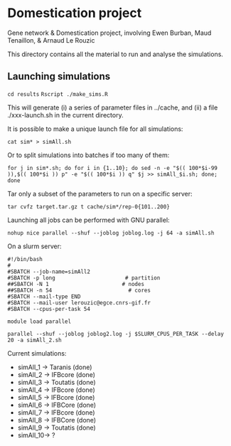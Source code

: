 # Domestication project

Gene network &amp; Domestication project, involving Ewen Burban, Maud Tenaillon, &amp; Arnaud Le Rouzic

This directory contains all the material to run and analyse the simulations.


## Launching simulations

`cd results`
`Rscript ./make_sims.R`

This will generate (i) a  series of parameter files in ../cache, and (ii) a file ./xxx-launch.sh in the current directory. 

It is possible to make a unique launch file for all simulations:

`cat sim* > simAll.sh`

Or to split simulations into batches if too many of them:

`for j in sim*.sh; do for i in {1..10}; do sed -n -e "$(( 100*$i-99 )),$(( 100*$i )) p" -e "$(( 100*$i )) q" $j >> simAll_$i.sh; done; done`

Tar only a subset of the parameters to run on a specific server:

`tar cvfz target.tar.gz t cache/sim*/rep-0{101..200}`

Launching all jobs can be performed with GNU parallel:

`nohup nice parallel --shuf --joblog joblog.log -j 64 -a simAll.sh`

On a slurm server:

```
#!/bin/bash
#
#SBATCH --job-name=simAll2
#SBATCH -p long                      # partition
##SBATCH -N 1                       # nodes
##SBATCH -n 54                        # cores
#SBATCH --mail-type END
#SBATCH --mail-user lerouzic@egce.cnrs-gif.fr
#SBATCH --cpus-per-task 54

module load parallel

parallel --shuf --joblog joblog2.log -j $SLURM_CPUS_PER_TASK --delay 20 -a simAll_2.sh
```

Current simulations:
* simAll_1 -> Taranis  (done)
* simAll_2 -> IFBcore  (done)
* simAll_3 -> Toutatis (done)
* simAll_4 -> IFBcore  (done)
* simAll_5 -> IFBcore  (done)
* simAll_6 -> IFBCore  (done)
* simAll_7 -> IFBcore  (done)
* simAll_8 -> IFBCore  (done)
* simAll_9 -> Toutatis (done)
* simAll_10-> ?
